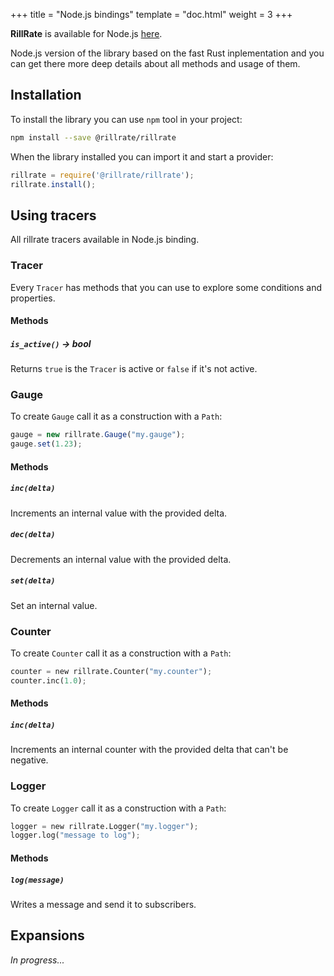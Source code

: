 +++
title = "Node.js bindings"
template = "doc.html"
weight = 3
+++

**RillRate** is available for Node.js [here](https://www.npmjs.com/package/@rillrate/rillrate).

Node.js version of the library based on the fast Rust inplementation and you can get
there more deep details about all methods and usage of them.

## Installation

To install the library you can use `npm` tool in your project:

```bash
npm install --save @rillrate/rillrate
```

When the library installed you can import it and start a provider:

```js
rillrate = require('@rillrate/rillrate');
rillrate.install();
```

## Using tracers

All rillrate tracers available in Node.js binding.

### Tracer

Every `Tracer` has methods that you can use to explore some conditions and properties.

#### Methods

##### `is_active()` -> bool

Returns `true` is the `Tracer` is active or `false` if it's not active.

### Gauge

To create `Gauge` call it as a construction with a `Path`:

```js
gauge = new rillrate.Gauge("my.gauge");
gauge.set(1.23);
```

#### Methods

##### `inc(delta)`

Increments an internal value with the provided delta.

##### `dec(delta)`

Decrements an internal value with the provided delta.

##### `set(delta)`

Set an internal value.

### Counter

To create `Counter` call it as a construction with a `Path`:

```python
counter = new rillrate.Counter("my.counter");
counter.inc(1.0);
```

#### Methods

##### `inc(delta)`

Increments an internal counter with the provided delta that can't be negative.

### Logger

To create `Logger` call it as a construction with a `Path`:

```python
logger = new rillrate.Logger("my.logger");
logger.log("message to log");
```

#### Methods

##### `log(message)`

Writes a message and send it to subscribers.

## Expansions

*In progress...*
